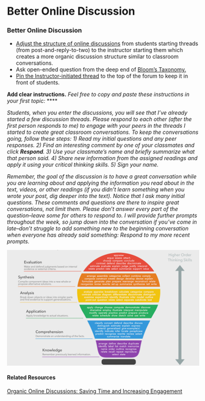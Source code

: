 # Better Online Discussion

### Better Online Discussion

* [Adjust the structure of online discussions](https://www.facultyfocus.com/articles/online-education/organic-online-discussions-saving-time-and-increasing-engagement/) from students starting threads \(from post-and-reply-to-two\) to the instructor starting them which creates a more organic discussion structure similar to classroom conversations.
* Ask open-ended question from the deep end of [Bloom’s Taxonomy.](https://cft.vanderbilt.edu/guides-sub-pages/blooms-taxonomy/)
* [Pin the Instructor-initiated thread](https://moodleuserguides.org/guides/pin-thread-top-discussion-forum/) to the top of the forum to keep it in front of students.

**Add clear instructions.** _Feel free to copy and paste these instructions in your first topic:_ ****

_Students, when you enter the discussions, you will see that I’ve already started a few discussion threads. Please respond to each other \(after the first person responds to me\) to engage with your peers in the threads I started to create great classroom conversations. To keep the conversations going, follow these steps: 1\) Read my initial questions and any peer responses. 2\) Find an interesting comment by one of your classmates and click **Respond**. 3\) Use your classmate’s name and briefly summarize what that person said. 4\) Share new information from the assigned readings and apply it using your critical thinking skills. 5\) Sign your name._

_Remember, the goal of the discussion is to have a great conversation while you are learning about and applying the information you read about in the text, videos, or other readings \(if you didn’t learn something when you wrote your post, dig deeper into the text\). Notice that I ask many initial questions. These comments and questions are there to inspire great conversations, not limit them. Please don’t answer every part of the question–leave some for others to respond to. I will provide further prompts throughout the week, so jump down into the conversation if you’ve come in late–don’t struggle to add something new to the beginning conversation when everyone has already said something: Respond to my more recent prompts._

![](../../.gitbook/assets/blooms-taxonomy.png)

#### **Related Resources**

[Organic Online Discussions: Saving Time and Increasing Engagement](https://www.facultyfocus.com/articles/online-education/organic-online-discussions-saving-time-and-increasing-engagement/)

